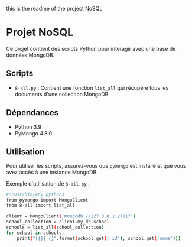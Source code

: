 this is the readme of the project NoSQL
# Projet NoSQL

Ce projet contient des scripts Python pour interagir avec une base de données MongoDB.

## Scripts

- `8-all.py` : Contient une fonction `list_all` qui récupère tous les documents d'une collection MongoDB.

## Dépendances

- Python 3.9
- PyMongo 4.8.0

## Utilisation

Pour utiliser les scripts, assurez-vous que `pymongo` est installé et que vous avez accès à une instance MongoDB.

Exemple d'utilisation de `8-all.py` :

```bash
#!/usr/bin/env python3
from pymongo import MongoClient
from 8-all import list_all

client = MongoClient('mongodb://127.0.0.1:27017')
school_collection = client.my_db.school
schools = list_all(school_collection)
for school in schools:
    print("[{}] {}".format(school.get('_id'), school.get('name')))
